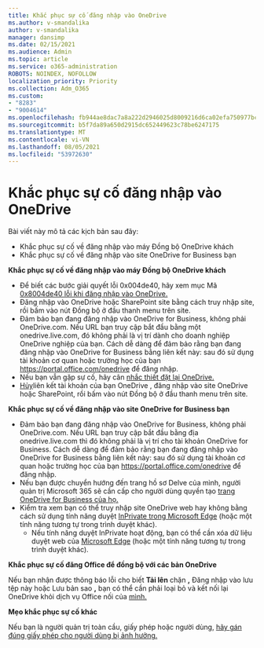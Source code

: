 ```yaml
---
title: Khắc phục sự cố đăng nhập vào OneDrive
ms.author: v-smandalika
author: v-smandalika
manager: dansimp
ms.date: 02/15/2021
ms.audience: Admin
ms.topic: article
ms.service: o365-administration
ROBOTS: NOINDEX, NOFOLLOW
localization_priority: Priority
ms.collection: Adm_O365
ms.custom:
- "8283"
- "9004614"
ms.openlocfilehash: fb944ae8dac7a8a222d2946025d8009216d6ca02efa750977bc9037bf578c8a1
ms.sourcegitcommit: b5f7da89a650d2915dc652449623c78be6247175
ms.translationtype: MT
ms.contentlocale: vi-VN
ms.lasthandoff: 08/05/2021
ms.locfileid: "53972630"
---
```

# <a name="troubleshoot-signing-in-to-onedrive"></a>Khắc phục sự cố đăng nhập vào OneDrive

Bài viết này mô tả các kịch bản sau đây:

- Khắc phục sự cố về đăng nhập vào máy Đồng bộ OneDrive khách
- Khắc phục sự cố về đăng nhập vào site OneDrive for Business bạn

**Khắc phục sự cố về đăng nhập vào máy Đồng bộ OneDrive khách**

- Để biết các bước giải quyết lỗi 0x004de40, hãy xem mục Mã [0x8004de40 lỗi khi đăng nhập vào OneDrive.](/sharepoint/troubleshoot/administration/error-0x8004de40-in-onedrive)
- Đăng nhập vào OneDrive hoặc SharePoint site bằng cách truy nhập  site, rồi bấm vào nút Đồng bộ ở đầu thanh menu trên site.
- Đảm bảo bạn đang đăng nhập vào OneDrive for Business, không phải OneDrive.com. Nếu URL bạn truy cập bắt đầu bằng một onedrive.live.com, đó không phải là vị trí dành cho doanh nghiệp OneDrive nghiệp của bạn. Cách dễ dàng để đảm bảo rằng bạn đang đăng nhập vào OneDrive for Business bằng liên kết này: sau đó sử dụng tài khoản cơ quan hoặc trường học của bạn https://portal.office.com/onedrive để đăng nhập.
- Nếu bạn vẫn gặp sự cố, hãy cân [nhắc thiết đặt lại OneDrive.](https://support.microsoft.com/office/reset-onedrive-34701e00-bf7b-42db-b960-84905399050c)
- [Hủy](https://support.microsoft.com/office/how-to-remove-an-account-in-onedrive-72699268-9e64-45bd-b723-9a19f4512fd1)liên kết tài khoản của bạn OneDrive , đăng nhập vào site OneDrive  hoặc SharePoint, rồi bấm vào nút Đồng bộ ở đầu thanh menu trên site.

**Khắc phục sự cố về đăng nhập vào site OneDrive for Business bạn**

- Đảm bảo bạn đang đăng nhập vào OneDrive for Business, không phải OneDrive.com. Nếu URL bạn truy cập bắt đầu bằng địa onedrive.live.com thì đó không phải là vị trí cho tài khoản OneDrive for Business. Cách dễ dàng để đảm bảo rằng bạn đang đăng nhập vào OneDrive for Business bằng liên kết này: sau đó sử dụng tài khoản cơ quan hoặc trường học của bạn https://portal.office.com/onedrive để đăng nhập.
- Nếu bạn được chuyển hướng đến trang hồ sơ Delve của mình, người quản trị Microsoft 365 sẽ cần cấp cho người dùng quyền tạo [trang OneDrive for Business của họ.](https://support.microsoft.com/office/you-re-redirected-to-your-delve-profile-page-after-you-click-onedrive-on-the-microsoft-365-app-launcher-2af26640-9ddf-46c3-8912-6af30efcc7b0)
- Kiểm tra xem bạn có thể truy nhập site OneDrive web hay không bằng cách sử dụng tính năng duyệt [InPrivate trong Microsoft Edge](https://support.microsoft.com/microsoft-edge/browse-inprivate-in-microsoft-edge-e6f47704-340c-7d4f-b00d-d0cf35aa1fcc) (hoặc một tính năng tương tự trong trình duyệt khác).
    - Nếu tính năng duyệt InPrivate hoạt động, bạn có thể cần xóa dữ liệu duyệt web của [Microsoft Edge](https://support.microsoft.com/microsoft-edge/view-and-delete-browser-history-in-microsoft-edge-00cf7943-a9e1-975a-a33d-ac10ce454ca4) (hoặc một tính năng tương tự trong trình duyệt khác).

**Khắc phục sự cố đăng Office để đồng bộ với các bản OneDrive**

Nếu bạn nhận được thông báo lỗi cho biết **Tải lên** chặn **,** Đăng nhập vào lưu tệp này hoặc Lưu bản sao **,** bạn có thể cần phải loại bỏ và kết nối lại OneDrive khỏi dịch vụ Office nối của [mình.](https://support.microsoft.com/office/how-to-resolve-upload-blocked-sign-into-save-this-file-or-save-a-copy-error-messages-32c7340c-f5fb-4ca0-a829-65d8120f81f8)

**Mẹo khắc phục sự cố khác**

Nếu bạn là người quản trị toàn cầu, giấy phép hoặc người dùng, [hãy gán đúng giấy phép cho người dùng bị ảnh hưởng.](/microsoft-365/admin/manage/assign-licenses-to-users)

